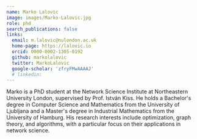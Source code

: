 ```yaml
---
name: Marko Lalovic
image: images/Marko-Lalovic.jpg
role: phd
search_publications: false
links:
  email: m.lalovic@nulondon.ac.uk
  home-page: https://lalovic.io
  orcid: 0000-0002-1305-0192
  github: markolalovic
  twitter: MarkoLalovic
  google-scholar: 'zfryFMwAAAAJ'
  # linkedin:  
---
```


Marko is a PhD student at the Network Science Institute at Northeastern University London, supervised by Prof. István Kiss. He holds a Bachelor's degree in Computer Science and Mathematics from the University of Ljubljana and a Master's degree in Industrial Mathematics from the University of Hamburg. His research interests include optimization, graph theory, and algorithms, with a particular focus on their applications in network science.
